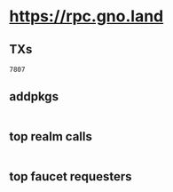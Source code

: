 # https://rpc.gno.land

## TXs
```
7807
```

## addpkgs
```
```

## top realm calls
```
```

## top faucet requesters
```
```

